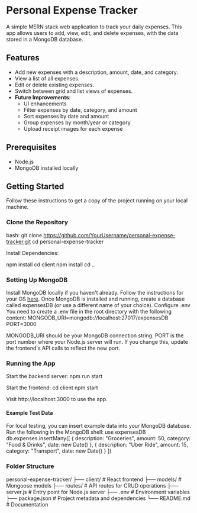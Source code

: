 # Personal Expense Tracker

A simple MERN stack web application to track your daily expenses. This app allows users to add, view, edit, and delete expenses, with the data stored in a MongoDB database.

## Features

- Add new expenses with a description, amount, date, and category.
- View a list of all expenses.
- Edit or delete existing expenses.
- Switch between grid and list views of expenses.
- **Future Improvements**:
  - UI enhancements
  - Filter expenses by date, category, and amount
  - Sort expenses by date and amount
  - Group expenses by month/year or category
  - Upload receipt images for each expense

## Prerequisites

- Node.js
- MongoDB installed locally

## Getting Started

Follow these instructions to get a copy of the project running on your local machine.

### Clone the Repository

bash:
git clone https://github.com/YourUsername/personal-expense-tracker.git
cd personal-expense-tracker

Install Dependencies:

npm install
cd client
npm install
cd ..

### Setting Up MongoDB

Install MongoDB locally if you haven't already. Follow the instructions for your OS [here](https://www.mongodb.com/docs/manual/installation/).
Once MongoDB is installed and running, create a database called expensesDB (or use a different name of your choice).
Configure .env
You need to create a .env file in the root directory with the following content:
MONGODB_URI=mongodb://localhost:27017/expensesDB
PORT=3000

MONGODB_URI should be your MongoDB connection string.
PORT is the port number where your Node.js server will run. If you change this, update the frontend's API calls to reflect the new port.

### Running the App
Start the backend server:
npm run start

Start the frontend:
cd client
npm start

Visit http://localhost:3000 to use the app.

#### Example Test Data
For local testing, you can insert example data into your MongoDB database. Run the following in the MongoDB shell:
use expensesDB
db.expenses.insertMany([
  {
    description: "Groceries",
    amount: 50,
    category: "Food & Drinks",
    date: new Date()
  },
  {
    description: "Uber Ride",
    amount: 15,
    category: "Transport",
    date: new Date()
  }
])

### Folder Structure

personal-expense-tracker/
├── client/                  # React frontend
├── models/                  # Mongoose models
├── routes/                  # API routes for CRUD operations
├── server.js                # Entry point for Node.js server
├── .env                     # Environment variables
├── package.json             # Project metadata and dependencies
└── README.md                # Documentation
